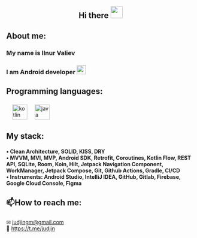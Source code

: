 <h2 align="center"> Hi there <img src="https://github.com/blackcater/blackcater/raw/main/images/Hi.gif" height="32"/></h1>

<h2 align="left">About me:
<h3 align="left">My name is Ilnur Valiev 
<h3 align="left">I am Android developer   <img src="https://cdn-images-1.medium.com/max/1200/1*3tLD4Ve66pbBpuawm9Fu9Q.png" height="24"/></h2>

###

<h2 align="left">Programming languages:</h2>

###

<div align="left">
  <img width="12" />
  <img src="https://cdn.jsdelivr.net/gh/devicons/devicon/icons/kotlin/kotlin-original.svg" height="40" alt="kotlin logo"  />
  <img width="12" />
  <img src="https://cdn.jsdelivr.net/gh/devicons/devicon/icons/java/java-original.svg" height="40" alt="java logo"  />
  <img width="12" />
</div>

###

<h2 align="left">My stack:</h2>
<h4 align="left">
• Clean Architecture, SOLID, KISS, DRY <br>
• MVVM, MVI, MVP, Android SDK, Retrofit, Coroutines, Kotlin Flow, REST API, SQLite, Room, Koin, Hilt, Jetpack Navigation Component, WorkManager, Jetpack Compose, Git, Github Actions, Gradle, CI/CD  <br>
• Instruments: Android Studio, IntelliJ IDEA, GitHub, Gitlab, Firebase, Google Cloud Console, Figma <br>
  </h4>

<h2 align="left"> 📫How to reach me:</h2>

###

&#9993; judjingm@gmail.com <br>💬 https://t.me/judjin

###

